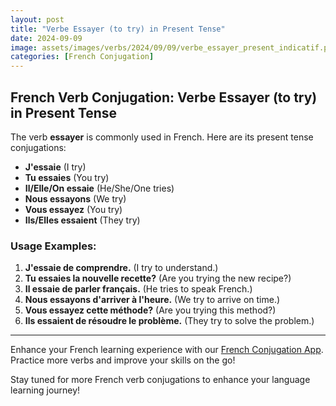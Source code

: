 ```yaml
---
layout: post
title: "Verbe Essayer (to try) in Present Tense"
date: 2024-09-09
image: assets/images/verbs/2024/09/09/verbe_essayer_present_indicatif.png
categories: [French Conjugation]
---
```


## French Verb Conjugation: Verbe Essayer (to try) in Present Tense

The verb **essayer** is commonly used in French. Here are its present tense conjugations:

- **J'essaie** (I try)
- **Tu essaies** (You try)
- **Il/Elle/On essaie** (He/She/One tries)
- **Nous essayons** (We try)
- **Vous essayez** (You try)
- **Ils/Elles essaient** (They try)

### Usage Examples:

1. **J'essaie de comprendre.** (I try to understand.)
2. **Tu essaies la nouvelle recette?** (Are you trying the new recipe?)
3. **Il essaie de parler français.** (He tries to speak French.)
4. **Nous essayons d'arriver à l'heure.** (We try to arrive on time.)
5. **Vous essayez cette méthode?** (Are you trying this method?)
6. **Ils essaient de résoudre le problème.** (They try to solve the problem.)

---

Enhance your French learning experience with our [French Conjugation App]({{site.appStore.url}}). Practice more verbs and improve your skills on the go!

Stay tuned for more French verb conjugations to enhance your language learning journey!
